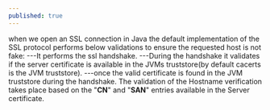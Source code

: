 ```yaml
---
published: true
---
```

when we open an SSL connection in Java the default implementation of the SSL protocol performs below validations to ensure the requested host is not fake:
---It performs the ssl handshake.
---During the handshake it validates if the server certificate is available in the JVMs truststore(by 		default cacerts is the JVM truststore).
---once the valid certificate is found in the JVM truststore during the handshake. The validation of the 	Hostname verification takes place based on the "**CN**" and "**SAN**" entries available in the Server 		certificate.




